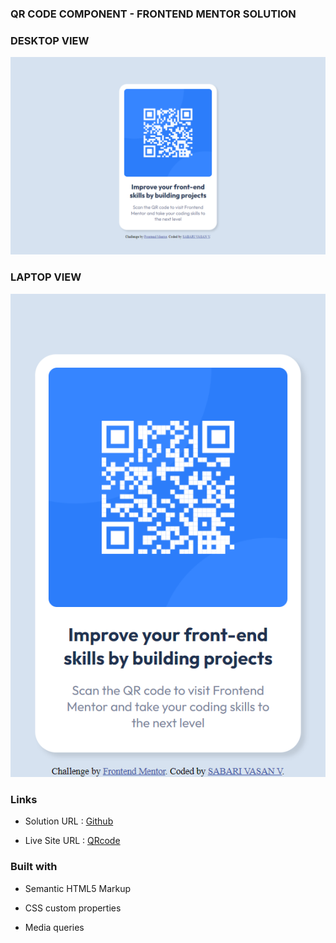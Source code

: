 ### QR CODE COMPONENT - FRONTEND MENTOR SOLUTION

### DESKTOP VIEW

![Desktop view](./solution_screenshot/Desktop%20Design.png)

### LAPTOP VIEW

![Mobile View](./solution_screenshot/Mobile%20Design.png)


### Links
* Solution URL : [Github](https://github.com/Sabari2002/Frontend-mentors/tree/main/qr-code-component/solution_screenshot)

* Live Site URL : [QRcode](https://qrcode-pink.vercel.app/)
     
### Built with
* Semantic HTML5 Markup

* CSS custom properties
            
* Media queries


